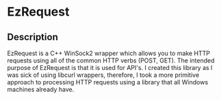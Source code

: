 # EzRequest
## Description
EzRequest is a C++ WinSock2 wrapper which allows you to make HTTP requests using all of the common HTTP verbs (POST, GET). The intended purpose of EzRequest is that it is used for API's. I created this library as I was sick of using libcurl wrappers, therefore, I took a more primitive approach to processing HTTP requests using a library that all Windows machines already have.
